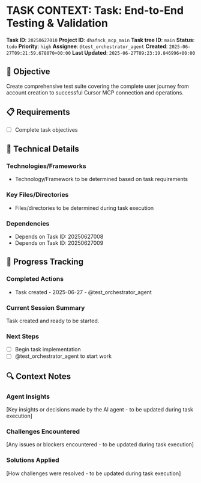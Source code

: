 # TASK CONTEXT: Task: End-to-End Testing & Validation

**Task ID**: `20250627010`
**Project ID**: `dhafnck_mcp_main`
**Task tree ID**: `main`
**Status**: `todo`
**Priority**: `high`
**Assignee**: `@test_orchestrator_agent`
**Created**: `2025-06-27T09:21:59.678070+00:00`
**Last Updated**: `2025-06-27T09:23:19.846996+00:00`

## 🎯 Objective
Create comprehensive test suite covering the complete user journey from account creation to successful Cursor MCP connection and operations.

## 📋 Requirements
- [ ] Complete task objectives

## 🔧 Technical Details
### Technologies/Frameworks
- Technology/Framework to be determined based on task requirements

### Key Files/Directories
- Files/directories to be determined during task execution

### Dependencies
- Depends on Task ID: 20250627008
- Depends on Task ID: 20250627009

## 🚀 Progress Tracking
### Completed Actions
- Task created - 2025-06-27 - @test_orchestrator_agent

### Current Session Summary
Task created and ready to be started.

### Next Steps
- [ ] Begin task implementation
- [ ] @test_orchestrator_agent to start work

## 🔍 Context Notes
### Agent Insights
[Key insights or decisions made by the AI agent - to be updated during task execution]

### Challenges Encountered
[Any issues or blockers encountered - to be updated during task execution]

### Solutions Applied
[How challenges were resolved - to be updated during task execution]
